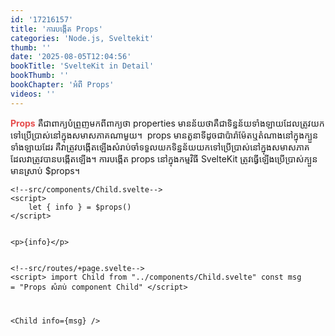 ```yaml
---
id: '17216157'
title: 'ការបង្កើត Props'
categories: 'Node.js, Sveltekit'
thumb: ''
date: '2025-08-05T12:04:56'
bookTitle: 'SvelteKit in Detail'
bookThumb: ''
bookChapter: 'អំពី Props'
videos: ''
---
```

<p><span style="color:hsl(0,75%,60%);"><strong>Props</strong></span> គឺ​ជា​ពាក្យ​បំព្រួញ​មក​ពី​ពាក្យ​ថា properties មាន​ន័យ​ថា​គឺ​ជា​ទិន្នន័យ​ទាំងឡាយ​ដែល​ត្រូវ​​យក​ទៅ​ប្រើប្រាស់​នៅ​ក្នុងសមាសភាគ​ណា​មួយ​។ &nbsp;props មាន​តួ​នាទី​ដូច​ជា​ប៉ារ៉ាម៉ែត​ឬ​តំណាងនៅ​ក្នុង​ក្បួន​ទាំងឡាយ​ដែរ គឺ​វា​ត្រូវ​បង្កើត​ឡើង​សំរាប់​ចាំទទួល​យក​ទិន្នន័យ​យក​ទៅ​ប្រើប្រាស់​នៅ​ក្នុង​សមាសភាគ​ដែល​វា​ត្រូវ​បាន​បង្កើត​ឡើង​។ ការបង្កើត props នៅ​ក្នុង​កម្មវិធី SvelteKit ត្រូវ​ធ្វើឡើង​ប្រើប្រាស់​ក្បួន​មាន​ស្រាប់ $props។</p><pre><code class="svelte">&lt;!--src/components/Child.svelte--&gt;
&lt;script&gt;
    let { info } = $props()
&lt;/script&gt;
 
&lt;p&gt;{info}&lt;/p&gt;</code></pre><pre><code class="svelte">&lt;!--src/routes/+page.svelte--&gt;
&lt;script&gt;
    import Child from "../components/Child.svelte"
    const msg = "Props សំរាប់​ component Child"
&lt;/script&gt;
 
&lt;Child info={msg} /&gt;</code></pre>